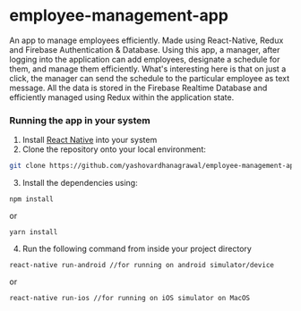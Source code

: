 # employee-management-app

An app to manage employees efficiently. Made using React-Native, Redux and Firebase Authentication &
Database.
Using this app, a manager, after logging into the application can add employees, designate a schedule for them, and manage them efficiently. What's interesting here is that on just a click, the manager can send the schedule to the particular employee as text message. All the data is stored in the Firebase Realtime Database and efficiently managed using Redux within the application state.


### Running the app in your system
1. Install [React Native](https://facebook.github.io/react-native/docs/getting-started.html) into your  system
2. Clone the repository onto your local environment:
```bash
git clone https://github.com/yashovardhanagrawal/employee-management-app.git
```
3. Install the dependencies using:
```
npm install
```
or
```
yarn install
```
4. Run the following command from inside your project directory
```
react-native run-android //for running on android simulator/device
```
or
```
react-native run-ios //for running on iOS simulator on MacOS
```
